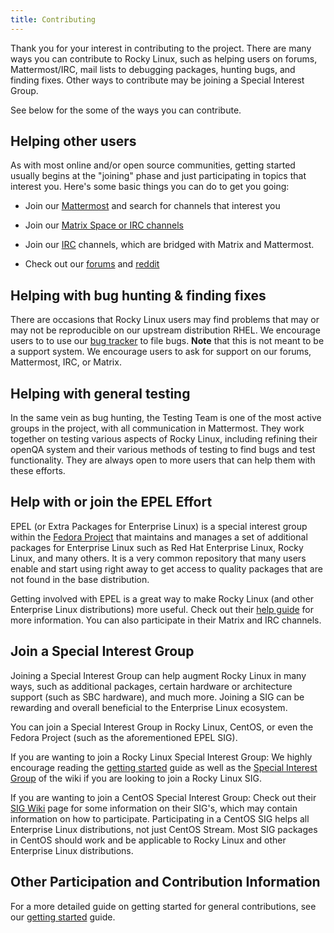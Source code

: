 ```yaml
---
title: Contributing
---
```


Thank you for your interest in contributing to the project. There are many ways
you can contribute to Rocky Linux, such as helping users on forums, Mattermost/IRC,
mail lists to debugging packages, hunting bugs, and finding fixes. Other ways to
contribute may be joining a Special Interest Group.

See below for the some of the ways you can contribute.

## Helping other users

As with most online and/or open source communities, getting started
usually begins at the "joining" phase and just participating in topics that
interest you. Here's some basic things you can do to get you going:

* Join our [Mattermost](https://chat.rockylinux.org) and search for channels that interest you

* Join our [Matrix Space or IRC channels](../irc.md)

* Join our [IRC](https://libera.chat) channels, which are bridged with Matrix and Mattermost.

* Check out our [forums](https://forums.rockylinux.org) and [reddit](https://reddit.com/r/rockylinux)

## Helping with bug hunting & finding fixes

There are occasions that Rocky Linux users may find problems that may or may not be reproducible
on our upstream distribution RHEL. We encourage users to to use our [bug tracker](https://bug.rockylinux.org)
to file bugs. **Note** that this is not meant to be a support system. We encourage users to ask
for support on our forums, Mattermost, IRC, or Matrix.

## Helping with general testing

In the same vein as bug hunting, the Testing Team is one of the most active groups
in the project, with all communication in Mattermost. They work together on testing
various aspects of Rocky Linux, including refining their openQA system and their
various methods of testing to find bugs and test functionality. They are always
open to more users that can help them with these efforts.

## Help with or join the EPEL Effort

EPEL (or Extra Packages for Enterprise Linux) is a special interest group within the [Fedora Project](https://docs.fedoraproject.org/en-US/project/)
that maintains and manages a set of additional packages for Enterprise Linux such as Red Hat Enterprise Linux,
Rocky Linux, and many others. It is a very common repository that many users enable and start using right away
to get access to quality packages that are not found in the base distribution.

Getting involved with EPEL is a great way to make Rocky Linux (and other Enterprise Linux distributions)
more useful. Check out their [help guide](https://docs.fedoraproject.org/en-US/epel/epel-help/) for more
information. You can also participate in their Matrix and IRC channels.

## Join a Special Interest Group

Joining a Special Interest Group can help augment Rocky Linux in many ways, such as additional packages, certain hardware or architecture support (such as SBC hardware), and much more. Joining a SIG can be rewarding and overall beneficial to the Enterprise Linux ecosystem.

You can join a Special Interest Group in Rocky Linux, CentOS, or even the Fedora Project (such as the aforementioned EPEL SIG).

If you are wanting to join a Rocky Linux Special Interest Group: We highly encourage reading the [getting started](start.md) guide as well as the [Special Interest Group](../special_interest_groups) of the wiki if you are looking to join a Rocky Linux SIG.

If you are wanting to join a CentOS Special Interest Group: Check out their [SIG Wiki](https://wiki.centos.org/SpecialInterestGroup) page for some information on their SIG's, which may contain information on how to participate. Participating in a CentOS SIG helps all Enterprise Linux distributions, not just CentOS Stream. Most SIG packages in CentOS should work and be applicable to Rocky Linux and other Enterprise Linux distributions.

## Other Participation and Contribution Information

For a more detailed guide on getting started for general contributions, see our [getting started](start.md) guide.
